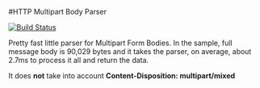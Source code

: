 #HTTP Multipart Body Parser

[![Build Status](https://secure.travis-ci.org/aventurella/pymultipart.png?branch=master)](http://travis-ci.org/aventurella/pymultipart)

Pretty fast little parser for Multipart Form Bodies.
In the sample, full message body is 90,029 bytes and it takes
the parser, on average, about 2.7ms to process it all
and return the data.

It does **not** take into account **Content-Disposition: multipart/mixed**
